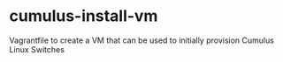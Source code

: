 # cumulus-install-vm
Vagrantfile to create a VM that can be used to initially provision Cumulus Linux Switches
